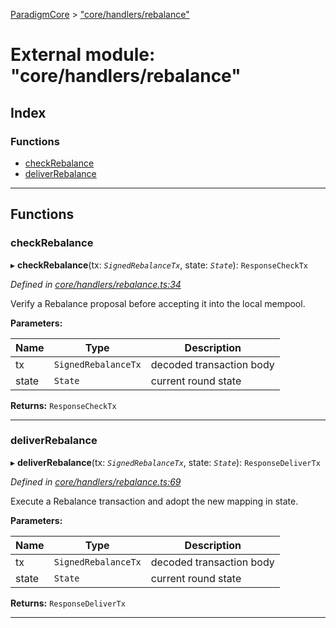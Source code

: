 [ParadigmCore](../README.md) > ["core/handlers/rebalance"](../modules/_core_handlers_rebalance_.md)

# External module: "core/handlers/rebalance"

## Index

### Functions

* [checkRebalance](_core_handlers_rebalance_.md#checkrebalance)
* [deliverRebalance](_core_handlers_rebalance_.md#deliverrebalance)

---

## Functions

<a id="checkrebalance"></a>

###  checkRebalance

▸ **checkRebalance**(tx: *`SignedRebalanceTx`*, state: *`State`*): `ResponseCheckTx`

*Defined in [core/handlers/rebalance.ts:34](https://github.com/paradigmfoundation/paradigmcore/blob/8eaa498/src/core/handlers/rebalance.ts#L34)*

Verify a Rebalance proposal before accepting it into the local mempool.

**Parameters:**

| Name | Type | Description |
| ------ | ------ | ------ |
| tx | `SignedRebalanceTx` |  decoded transaction body |
| state | `State` |  current round state |

**Returns:** `ResponseCheckTx`

___
<a id="deliverrebalance"></a>

###  deliverRebalance

▸ **deliverRebalance**(tx: *`SignedRebalanceTx`*, state: *`State`*): `ResponseDeliverTx`

*Defined in [core/handlers/rebalance.ts:69](https://github.com/paradigmfoundation/paradigmcore/blob/8eaa498/src/core/handlers/rebalance.ts#L69)*

Execute a Rebalance transaction and adopt the new mapping in state.

**Parameters:**

| Name | Type | Description |
| ------ | ------ | ------ |
| tx | `SignedRebalanceTx` |  decoded transaction body |
| state | `State` |  current round state |

**Returns:** `ResponseDeliverTx`

___


